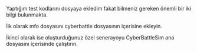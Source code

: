 Yaptığım test kodlarını dosyaya ekledim fakat bilmeniz gereken önemli bir iki bilgi bulunmakta.

İlk olarak mfo dosyasını cyberbattle dosyasının içerisine ekleyin.

İkinci olarak ise oluşturduğunuz özel senerayoyu CyberBattleSim ana dosyasını içerisinde çalıştırın.

